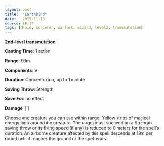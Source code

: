 ```yaml
---
layout: post
title:  "Earthbind"
date:   2015-11-13
source: EE.17
tags: [druid, sorcerer, warlock, wizard, level2, transmutation]
---
```


**2nd-level transmutation**

**Casting Time**: 1 action

**Range**: 90m

**Components**: V

**Duration**: Concentration, up to 1 minute

**Saving Throw**: Strength

**Save For**: no effect

**Damage**: [ ]

Choose one creature you can see within range. Yellow strips of magical energy loop around the creature. The target must succeed on a Strength saving throw or its flying speed (if any) is reduced to 0 meters for the spell’s duration. An airborne creature affected by this spell descends at 18m per round until it reaches the ground or the spell ends.
